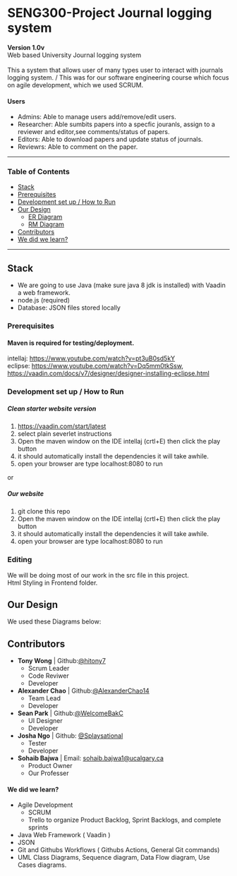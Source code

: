 
# SENG300-Project Journal logging system
**Version 1.0v** \
Web based University Journal logging system<br/>
<br/>
This a system that allows user of many types user to interact with journals logging system. / 
This was for our software engineering course which focus on agile development, which we used SCRUM. 

#### Users 
- Admins: Able to manage users add/remove/edit users.
- Researcher: Able sumbits papers into a specfic jouranls, assign to a reviewer and editor,see comments/status of papers. 
- Editors: Able to download papers and update status of journals.
- Reviewrs: Able to comment on the paper.
---
### Table of Contents

- [Stack](#stack)
- [Prerequisites](#prerequisites) 
- [Development set up / How to Run](#development-set-up--how-to-run)  
- [Our Design](#our-design)
   - [ER Diagram](#er-diagram)
   - [RM Diagram](#rm-diagram)
- [Contributors](#contributors)
- [We did we learn?](#we-did-we-learn)
---

## Stack

- We are going to use Java (make sure java 8 jdk is installed) with Vaadin a web framework.
- node.js (required) 
- Database: JSON files stored locally 

### Prerequisites

#### Maven is required for testing/deployment.

intellaj: https://www.youtube.com/watch?v=pt3uB0sd5kY \
eclipse: https://www.youtube.com/watch?v=Dq5mm0tkSsw, \
https://vaadin.com/docs/v7/designer/designer-installing-eclipse.html

### Development set up / How to Run

##### Clean starter website version
1) https://vaadin.com/start/latest 
2) select plain severlet instructions 
3) Open the maven window on the IDE intellaj (crtl+E) then click the play button 
4) it should automatically install the dependencies it will take awhile.
5) open your browser are type localhost:8080 to run

or

##### Our website 
1) git clone this repo
2) Open the maven window on the IDE intellaj (crtl+E) then click the play button 
3) it should automatically install the dependencies it will take awhile.
4) open your browser are type localhost:8080 to run

### Editing

We will be doing most of our work in the src file in this project.<br/>
Html Styling in Frontend folder.

## Our Design
We used these Diagrams below: 


## Contributors
- **Tony Wong**      | Github:[@hitony7](https://github.com/hitony7) 
  - Scrum Leader
  - Code Reviwer
  - Developer 
- **Alexander Chao**     | Github:[@AlexanderChao14](https://github.com/AlexanderChao14) 
   - Team Lead
   - Developer
- **Sean Park** | Github:[@WelcomeBakC](https://github.com/WelcomeBakC) 
  - UI Designer
  - Developer 
- **Josha Ngo** | Github: [@Splaysational](https://github.com/Splaysational) 
  - Tester 
  - Developer
 - **Sohaib Bajwa** | Email: sohaib.bajwa1@ucalgary.ca
    - Product Owner 
    - Our Professer 

#### We did we learn? 

- Agile Development
  - SCRUM
  - Trello to organize Product Backlog, Sprint Backlogs, and complete sprints 
- Java Web Framework ( Vaadin )
- JSON 
- Git and Githubs Workflows ( Githubs Actions, General Git commands)
- UML Class Diagrams, Sequence diagram, Data Flow diagram, Use Cases diagrams.



